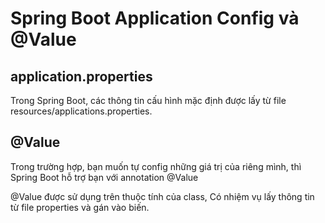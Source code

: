 # Spring Boot Application Config và @Value 
## application.properties
Trong Spring Boot, các thông tin cấu hình mặc định được lấy từ file resources/applications.properties.
## @Value
Trong trường hợp, bạn muốn tự config những giá trị của riêng mình, thì Spring Boot hỗ trợ bạn với annotation @Value

@Value được sử dụng trên thuộc tính của class, Có nhiệm vụ lấy thông tin từ file properties và gán vào biến.


